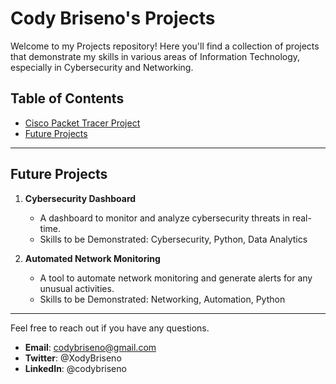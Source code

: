# Cody Briseno's Projects

Welcome to my Projects repository! Here you'll find a collection of projects that demonstrate my skills in various areas of Information Technology, especially in Cybersecurity and Networking.

## Table of Contents
- [Cisco Packet Tracer Project](Cisco%20Packet%20Tracer/)
- [Future Projects](#future-projects)

---

## Future Projects

1. **Cybersecurity Dashboard**
   - A dashboard to monitor and analyze cybersecurity threats in real-time.
   - Skills to be Demonstrated: Cybersecurity, Python, Data Analytics

2. **Automated Network Monitoring**
   - A tool to automate network monitoring and generate alerts for any unusual activities.
   - Skills to be Demonstrated: Networking, Automation, Python

---

Feel free to reach out if you have any questions.

- **Email**: codybriseno@gmail.com
- **Twitter**: @XodyBriseno
- **LinkedIn**: @codybriseno 
